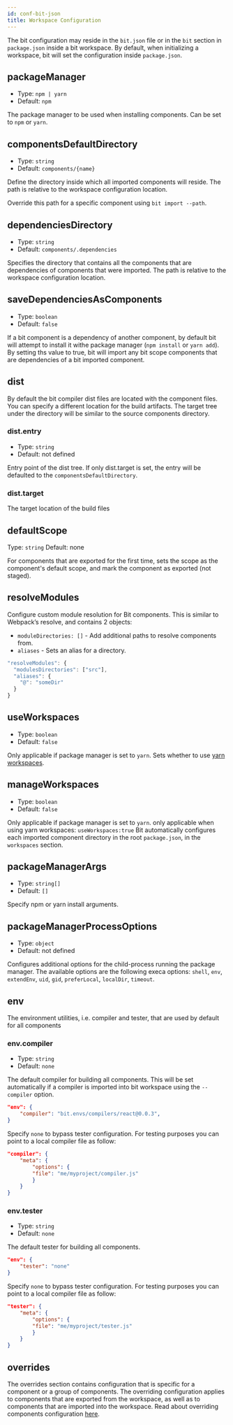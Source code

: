 ```yaml
---
id: conf-bit-json
title: Workspace Configuration
---
```


The bit configuration may reside in the `bit.json` file or in the `bit` section in `package.json` inside a bit workspace. By default, when initializing a workspace, bit will set the configuration inside `package.json`.  

## packageManager

- Type: `npm | yarn`
- Default: `npm`

The package manager to be used when installing components. Can be set to `npm` or `yarn`. 

## componentsDefaultDirectory

- Type: `string`
- Default: `components/{name}`

Define the directory inside which all imported components will reside. The path is relative to the workspace configuration location.

Override this path for a specific component using `bit import --path`.  

## dependenciesDirectory

- Type: `string`
- Default: `components/.dependencies`

Specifies the directory that contains all the components that are dependencies of components that were imported.  The path is relative to the workspace configuration location.

## saveDependenciesAsComponents

- Type: `boolean`
- Default: `false`

If a bit component is a dependency of another component, by default bit will attempt to install it withe package manager (`npm install` or `yarn add`). By setting ths value to true, bit will import any bit scope components that are dependencies of a bit imported component. 

## dist

By default the bit compiler dist files are located with the component files. You can specify a different location for the build artifacts. The target tree under the directory will be similar to the source components directory.

### dist.entry

- Type: `string`
- Default: not defined

Entry point of the dist tree.  If only dist.target is set, the entry will be defaulted to the `componentsDefaultDirectory`.  
### dist.target

The target location of the build files

## defaultScope

Type: `string`
Default: none

For components that are exported for the first time, sets the scope as the component's default scope, and mark the component as exported (not staged).  

## resolveModules

Configure custom module resolution for Bit components. This is similar to Webpack’s resolve, and contains 2 objects:

- `moduleDirectories: []` - Add additional paths to resolve components from.
- `aliases` - Sets an alias for a directory.

```js
"resolveModules": {
  "modulesDirectories": ["src"],
  "aliases": {
    "@": "someDir"
  }
}
```

## useWorkspaces

- Type: `boolean`
- Default: `false`

Only applicable if package manager is set to `yarn`.
Sets whether to use [yarn workspaces](https://yarnpkg.com/blog/2017/08/02/introducing-workspaces/). 

## manageWorkspaces

- Type: `boolean`
- Default: `false`

Only applicable if package manager is set to `yarn`. 
only applicable when using yarn workspaces: `useWorkspaces:true`
Bit automatically configures each imported component directory in the root `package.json`, in the `workspaces` section.

## packageManagerArgs

- Type: `string[]`
- Default: `[]`

Specify npm or yarn install arguments.

## packageManagerProcessOptions

- Type: `object`
- Default: not defined

Configures additional options for the child-process running the package manager.
The available options are the following execa options: `shell`, `env`, `extendEnv`, `uid`, `gid`, `preferLocal`, `localDir`, `timeout`.

## env

The environment utilities, i.e. compiler and tester, that are used by default for all components

### env.compiler

- Type: `string`
- Default: `none`

The default compiler for building all components. This will be set automatically if a compiler is imported into bit workspace using the `--compiler` option. 

```json
"env": {
    "compiler": "bit.envs/compilers/react@0.0.3",
}
```

Specify `none` to bypass tester configuration. 
For testing purposes you can point to a local compiler file as follow: 

```json
"compiler": {
    "meta": {
        "options": {
        "file": "me/myproject/compiler.js"
        }
    }
}
```

### env.tester

- Type: `string`
- Default: `none`

The default tester for building all components.

```json
"env": {
    "tester": "none"
}
```

Specify `none` to bypass tester configuration. 
For testing purposes you can point to a local compiler file as follow: 

```json
"tester": {
    "meta": {
        "options": {
        "file": "me/myproject/tester.js"
        }
    }
}
```

## overrides

The overrides section contains configuration that is specific for a component or a group of components. The overriding configuration applies to components that are exported from the workspace, as well as to components that are imported into the workspace. Read about overriding components configuration [here](/docs/overrides).
